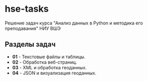 # hse-tasks
Решение задач курса "Анализ данных в Python и методика его преподавания" НИУ ВШЭ

## Разделы задач

- **01** - Текстовые файлы и таблицы.
- **02** - Обработка веб-страниц.
- **03** - XML и обработка геоданных.
- **04** - JSON и визуализация геоданных.